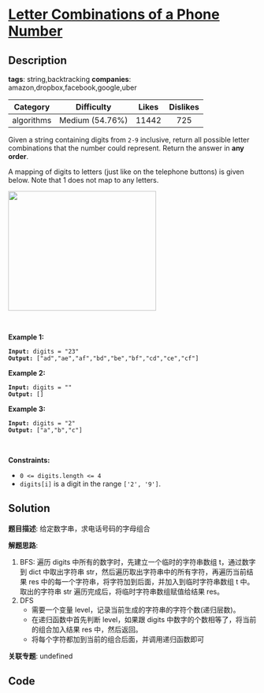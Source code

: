 # [Letter Combinations of a Phone Number](https://leetcode.com/problems/letter-combinations-of-a-phone-number/description/)

## Description

**tags**: string,backtracking
**companies**: amazon,dropbox,facebook,google,uber

| Category | Difficulty | Likes | Dislikes |
| :------: | :--------: | :---: | :------: |
| algorithms | Medium (54.76%) | 11442 | 725 |

<p>Given a string containing digits from <code>2-9</code> inclusive, return all possible letter combinations that the number could represent. Return the answer in <strong>any order</strong>.</p>

<p>A mapping of digits to letters (just like on the telephone buttons) is given below. Note that 1 does not map to any letters.</p>
<img alt="" src="https://assets.leetcode.com/uploads/2022/03/15/1200px-telephone-keypad2svg.png" style="width: 300px; height: 243px;" />
<p>&nbsp;</p>
<p><strong>Example 1:</strong></p>

<pre><code><strong>Input:</strong> digits = &quot;23&quot;
<strong>Output:</strong> [&quot;ad&quot;,&quot;ae&quot;,&quot;af&quot;,&quot;bd&quot;,&quot;be&quot;,&quot;bf&quot;,&quot;cd&quot;,&quot;ce&quot;,&quot;cf&quot;]</code></pre>

<p><strong>Example 2:</strong></p>

<pre><code><strong>Input:</strong> digits = &quot;&quot;
<strong>Output:</strong> []</code></pre>

<p><strong>Example 3:</strong></p>

<pre><code><strong>Input:</strong> digits = &quot;2&quot;
<strong>Output:</strong> [&quot;a&quot;,&quot;b&quot;,&quot;c&quot;]</code></pre>

<p>&nbsp;</p>
<p><strong>Constraints:</strong></p>

<ul>
	<li><code>0 &lt;= digits.length &lt;= 4</code></li>
	<li><code>digits[i]</code> is a digit in the range <code>[&#39;2&#39;, &#39;9&#39;]</code>.</li>
</ul>



## Solution

**题目描述**: 给定数字串，求电话号码的字母组合

**解题思路**:

1. BFS: 遍历 digits 中所有的数字时，先建立一个临时的字符串数组 t，通过数字到 dict 中取出字符串 str，然后遍历取出字符串中的所有字符，再遍历当前结果 res 中的每一个字符串，将字符加到后面，并加入到临时字符串数组 t 中。取出的字符串 str 遍历完成后，将临时字符串数组赋值给结果 res。
2. DFS
    - 需要一个变量 level，记录当前生成的字符串的字符个数(递归层数)。
    - 在递归函数中首先判断 level，如果跟 digits 中数字的个数相等了，将当前的组合加入结果 res 中，然后返回。
    - 将每个字符都加到当前的组合后面，并调用递归函数即可

**关联专题**: undefined

## Code

